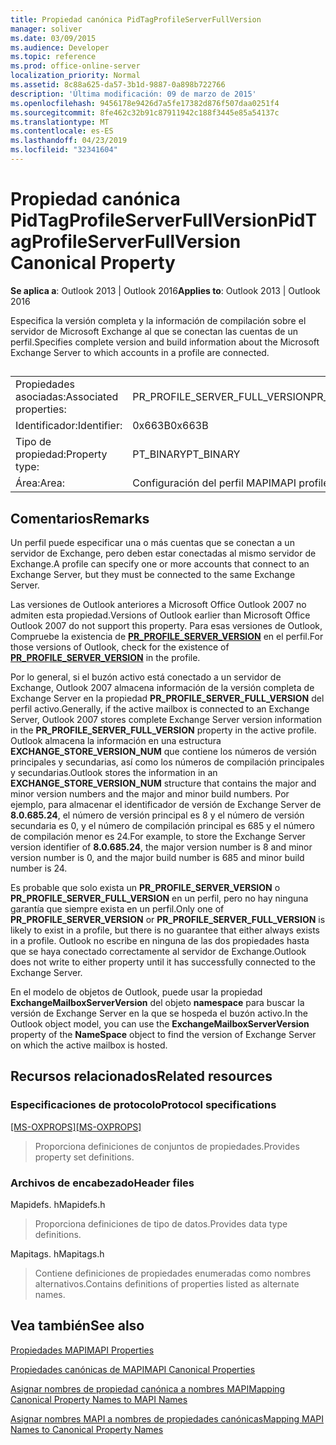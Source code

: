 ```yaml
---
title: Propiedad canónica PidTagProfileServerFullVersion
manager: soliver
ms.date: 03/09/2015
ms.audience: Developer
ms.topic: reference
ms.prod: office-online-server
localization_priority: Normal
ms.assetid: 8c88a625-da57-3b1d-9887-0a898b722766
description: 'Última modificación: 09 de marzo de 2015'
ms.openlocfilehash: 9456178e9426d7a5fe17382d876f507daa0251f4
ms.sourcegitcommit: 8fe462c32b91c87911942c188f3445e85a54137c
ms.translationtype: MT
ms.contentlocale: es-ES
ms.lasthandoff: 04/23/2019
ms.locfileid: "32341604"
---
```

# <a name="pidtagprofileserverfullversion-canonical-property"></a><span data-ttu-id="4c587-103">Propiedad canónica PidTagProfileServerFullVersion</span><span class="sxs-lookup"><span data-stu-id="4c587-103">PidTagProfileServerFullVersion Canonical Property</span></span>

  
  
<span data-ttu-id="4c587-104">**Se aplica a**: Outlook 2013 | Outlook 2016</span><span class="sxs-lookup"><span data-stu-id="4c587-104">**Applies to**: Outlook 2013 | Outlook 2016</span></span> 
  
<span data-ttu-id="4c587-105">Especifica la versión completa y la información de compilación sobre el servidor de Microsoft Exchange al que se conectan las cuentas de un perfil.</span><span class="sxs-lookup"><span data-stu-id="4c587-105">Specifies complete version and build information about the Microsoft Exchange Server to which accounts in a profile are connected.</span></span>
  
## 

|||
|:-----|:-----|
|<span data-ttu-id="4c587-106">Propiedades asociadas:</span><span class="sxs-lookup"><span data-stu-id="4c587-106">Associated properties:</span></span>  <br/> |<span data-ttu-id="4c587-107">PR_PROFILE_SERVER_FULL_VERSION</span><span class="sxs-lookup"><span data-stu-id="4c587-107">PR_PROFILE_SERVER_FULL_VERSION</span></span>  <br/> |
|<span data-ttu-id="4c587-108">Identificador:</span><span class="sxs-lookup"><span data-stu-id="4c587-108">Identifier:</span></span>  <br/> |<span data-ttu-id="4c587-109">0x663B</span><span class="sxs-lookup"><span data-stu-id="4c587-109">0x663B</span></span>  <br/> |
|<span data-ttu-id="4c587-110">Tipo de propiedad:</span><span class="sxs-lookup"><span data-stu-id="4c587-110">Property type:</span></span>  <br/> |<span data-ttu-id="4c587-111">PT_BINARY</span><span class="sxs-lookup"><span data-stu-id="4c587-111">PT_BINARY</span></span>  <br/> |
|<span data-ttu-id="4c587-112">Área:</span><span class="sxs-lookup"><span data-stu-id="4c587-112">Area:</span></span>  <br/> |<span data-ttu-id="4c587-113">Configuración del perfil MAPI</span><span class="sxs-lookup"><span data-stu-id="4c587-113">MAPI profile configuration</span></span>  <br/> |
   
## <a name="remarks"></a><span data-ttu-id="4c587-114">Comentarios</span><span class="sxs-lookup"><span data-stu-id="4c587-114">Remarks</span></span>

<span data-ttu-id="4c587-115">Un perfil puede especificar una o más cuentas que se conectan a un servidor de Exchange, pero deben estar conectadas al mismo servidor de Exchange.</span><span class="sxs-lookup"><span data-stu-id="4c587-115">A profile can specify one or more accounts that connect to an Exchange Server, but they must be connected to the same Exchange Server.</span></span>
  
<span data-ttu-id="4c587-116">Las versiones de Outlook anteriores a Microsoft Office Outlook 2007 no admiten esta propiedad.</span><span class="sxs-lookup"><span data-stu-id="4c587-116">Versions of Outlook earlier than Microsoft Office Outlook 2007 do not support this property.</span></span> <span data-ttu-id="4c587-117">Para esas versiones de Outlook, Compruebe la existencia de **[PR_PROFILE_SERVER_VERSION](pidtagprofileserverversion-canonical-property.md)** en el perfil.</span><span class="sxs-lookup"><span data-stu-id="4c587-117">For those versions of Outlook, check for the existence of **[PR_PROFILE_SERVER_VERSION](pidtagprofileserverversion-canonical-property.md)** in the profile.</span></span> 
  
<span data-ttu-id="4c587-118">Por lo general, si el buzón activo está conectado a un servidor de Exchange, Outlook 2007 almacena información de la versión completa de Exchange Server en la propiedad **PR_PROFILE_SERVER_FULL_VERSION** del perfil activo.</span><span class="sxs-lookup"><span data-stu-id="4c587-118">Generally, if the active mailbox is connected to an Exchange Server, Outlook 2007 stores complete Exchange Server version information in the **PR_PROFILE_SERVER_FULL_VERSION** property in the active profile.</span></span> <span data-ttu-id="4c587-119">Outlook almacena la información en una estructura **EXCHANGE_STORE_VERSION_NUM** que contiene los números de versión principales y secundarias, así como los números de compilación principales y secundarias.</span><span class="sxs-lookup"><span data-stu-id="4c587-119">Outlook stores the information in an **EXCHANGE_STORE_VERSION_NUM** structure that contains the major and minor version numbers and the major and minor build numbers.</span></span> <span data-ttu-id="4c587-120">Por ejemplo, para almacenar el identificador de versión de Exchange Server de **8.0.685.24**, el número de versión principal es 8 y el número de versión secundaria es 0, y el número de compilación principal es 685 y el número de compilación menor es 24.</span><span class="sxs-lookup"><span data-stu-id="4c587-120">For example, to store the Exchange Server version identifier of **8.0.685.24**, the major version number is 8 and minor version number is 0, and the major build number is 685 and minor build number is 24.</span></span>
  
<span data-ttu-id="4c587-121">Es probable que solo exista un **PR_PROFILE_SERVER_VERSION** o **PR_PROFILE_SERVER_FULL_VERSION** en un perfil, pero no hay ninguna garantía que siempre exista en un perfil.</span><span class="sxs-lookup"><span data-stu-id="4c587-121">Only one of **PR_PROFILE_SERVER_VERSION** or **PR_PROFILE_SERVER_FULL_VERSION** is likely to exist in a profile, but there is no guarantee that either always exists in a profile.</span></span> <span data-ttu-id="4c587-122">Outlook no escribe en ninguna de las dos propiedades hasta que se haya conectado correctamente al servidor de Exchange.</span><span class="sxs-lookup"><span data-stu-id="4c587-122">Outlook does not write to either property until it has successfully connected to the Exchange Server.</span></span> 
  
<span data-ttu-id="4c587-123">En el modelo de objetos de Outlook, puede usar la propiedad **ExchangeMailboxServerVersion** del objeto **namespace** para buscar la versión de Exchange Server en la que se hospeda el buzón activo.</span><span class="sxs-lookup"><span data-stu-id="4c587-123">In the Outlook object model, you can use the **ExchangeMailboxServerVersion** property of the **NameSpace** object to find the version of Exchange Server on which the active mailbox is hosted.</span></span> 
  
## <a name="related-resources"></a><span data-ttu-id="4c587-124">Recursos relacionados</span><span class="sxs-lookup"><span data-stu-id="4c587-124">Related resources</span></span>

### <a name="protocol-specifications"></a><span data-ttu-id="4c587-125">Especificaciones de protocolo</span><span class="sxs-lookup"><span data-stu-id="4c587-125">Protocol specifications</span></span>

<span data-ttu-id="4c587-126">[[MS-OXPROPS]](https://msdn.microsoft.com/library/f6ab1613-aefe-447d-a49c-18217230b148%28Office.15%29.aspx)</span><span class="sxs-lookup"><span data-stu-id="4c587-126">[[MS-OXPROPS]](https://msdn.microsoft.com/library/f6ab1613-aefe-447d-a49c-18217230b148%28Office.15%29.aspx)</span></span>
  
> <span data-ttu-id="4c587-127">Proporciona definiciones de conjuntos de propiedades.</span><span class="sxs-lookup"><span data-stu-id="4c587-127">Provides property set definitions.</span></span>
    
### <a name="header-files"></a><span data-ttu-id="4c587-128">Archivos de encabezado</span><span class="sxs-lookup"><span data-stu-id="4c587-128">Header files</span></span>

<span data-ttu-id="4c587-129">Mapidefs. h</span><span class="sxs-lookup"><span data-stu-id="4c587-129">Mapidefs.h</span></span>
  
> <span data-ttu-id="4c587-130">Proporciona definiciones de tipo de datos.</span><span class="sxs-lookup"><span data-stu-id="4c587-130">Provides data type definitions.</span></span>
    
<span data-ttu-id="4c587-131">Mapitags. h</span><span class="sxs-lookup"><span data-stu-id="4c587-131">Mapitags.h</span></span>
  
> <span data-ttu-id="4c587-132">Contiene definiciones de propiedades enumeradas como nombres alternativos.</span><span class="sxs-lookup"><span data-stu-id="4c587-132">Contains definitions of properties listed as alternate names.</span></span>
    
## <a name="see-also"></a><span data-ttu-id="4c587-133">Vea también</span><span class="sxs-lookup"><span data-stu-id="4c587-133">See also</span></span>



[<span data-ttu-id="4c587-134">Propiedades MAPI</span><span class="sxs-lookup"><span data-stu-id="4c587-134">MAPI Properties</span></span>](mapi-properties.md)
  
[<span data-ttu-id="4c587-135">Propiedades canónicas de MAPI</span><span class="sxs-lookup"><span data-stu-id="4c587-135">MAPI Canonical Properties</span></span>](mapi-canonical-properties.md)
  
[<span data-ttu-id="4c587-136">Asignar nombres de propiedad canónica a nombres MAPI</span><span class="sxs-lookup"><span data-stu-id="4c587-136">Mapping Canonical Property Names to MAPI Names</span></span>](mapping-canonical-property-names-to-mapi-names.md)
  
[<span data-ttu-id="4c587-137">Asignar nombres MAPI a nombres de propiedades canónicas</span><span class="sxs-lookup"><span data-stu-id="4c587-137">Mapping MAPI Names to Canonical Property Names</span></span>](mapping-mapi-names-to-canonical-property-names.md)

